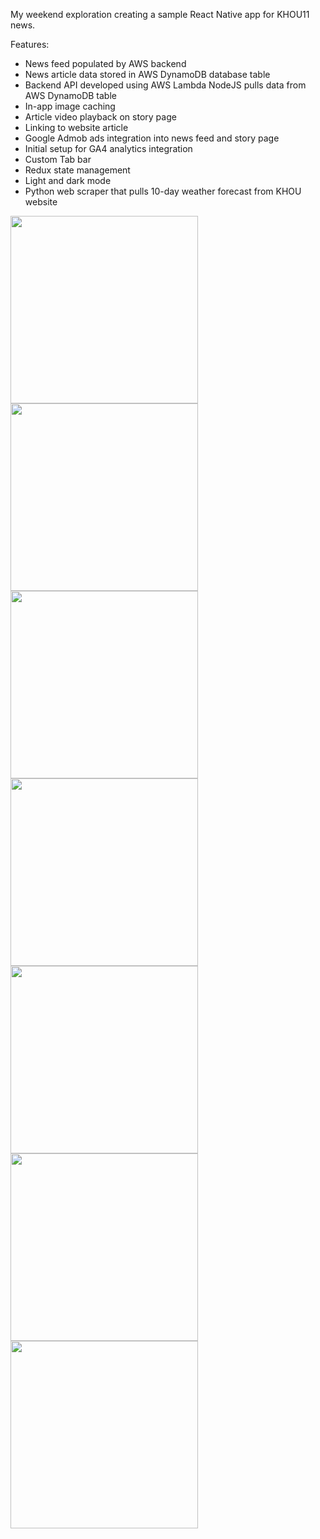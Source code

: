 My weekend exploration creating a sample React Native app for KHOU11 news.

Features:

- News feed populated by AWS backend
- News article data stored in AWS DynamoDB database table
- Backend API developed using AWS Lambda NodeJS pulls data from AWS DynamoDB table
- In-app image caching
- Article video playback on story page
- Linking to website article
- Google Admob ads integration into news feed and story page
- Initial setup for GA4 analytics integration
- Custom Tab bar
- Redux state management
- Light and dark mode
- Python web scraper that pulls 10-day weather forecast from KHOU website

<img src="KHOU/images/1-splash.png" width="300"/>
<img src="KHOU/images/2-feed.png" width="300"/>
<img src="KHOU/images/3-feed-ad.png" width="300"/>
<img src="KHOU/images/4-story.png" width="300"/>
<img src="KHOU/images/5-prefs.png" width="300"/>
<img src="KHOU/images/6-feed-dark.png" width="300"/>
<img src="KHOU/images/7-weather-dark.png" width="300"/>
